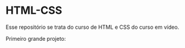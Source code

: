 # HTML-CSS

Esse repositório se trata do curso de HTML e CSS do curso em vídeo.

Primeiro grande projeto:
<a href='https://fabricioviannasm.github.io/HTML-CSS/Desafios/d010/'>
